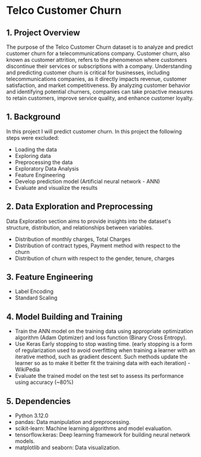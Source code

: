 # Telco Customer Churn #

## 1. Project Overview ##

The purpose of the Telco Customer Churn dataset is to analyze and predict customer churn for a telecommunications company. 
Customer churn, also known as customer attrition, refers to the phenomenon where customers discontinue their services or subscriptions with a company.
Understanding and predicting customer churn is critical for businesses, including telecommunications companies, as it directly impacts revenue, 
customer satisfaction, and market competitiveness. 
By analyzing customer behavior and identifying potential churners, companies can take proactive measures to retain customers, improve service quality, and enhance customer loyalty.

## 1. Background ##

In this project I will predict customer churn. In this project the following steps were excluded:

* Loading the data
* Exploring data
* Preprocessing the data
* Exploratory Data Analysis
* Feature Engineering
* Develop prediction model (Artificial neural network - ANN)
* Evaluate and visualize the results

## 2. Data Exploration and Preprocessing ##

Data Exploration section aims to provide insights into the dataset's structure, distribution, and relationships between variables.

* Distribution of monthly charges, Total Charges
* Distribution of contract types, Payment method with respect to the churn
* Distribution of churn with respect to the gender, tenure, charges

## 3. Feature Engineering ##

* Label Encoding
* Standard Scaling

## 4. Model Building and Training 

* Train the ANN model on the training data using appropriate optimization algorithm (Adam Optimizer) and loss function (Binary Cross Entropy).
* Use Keras Early stopping to stop wasting time.
 (early stopping is a form of regularization used to avoid overfitting when training a learner with an iterative method, such as gradient descent. 
  Such methods update the learner so as to make it better fit the training data with each iteration) -WikiPedia
* Evaluate the trained model on the test set to assess its performance using accuracy (~80%)

## 5. Dependencies

* Python 3.12.0
* pandas: Data manipulation and preprocessing.
* scikit-learn: Machine learning algorithms and model evaluation.
* tensorflow.keras: Deep learning framework for building neural network models.
* matplotlib and seaborn: Data visualization.

